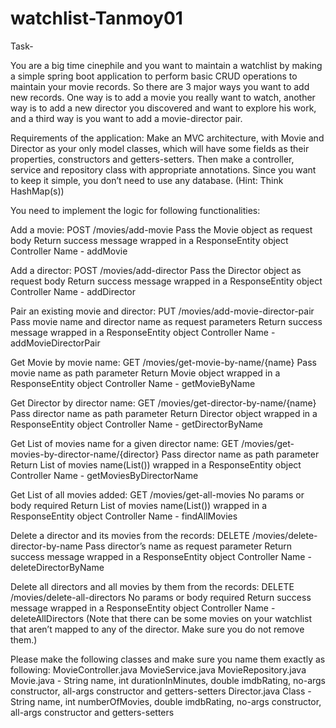 # watchlist-Tanmoy01

Task-

You are a big time cinephile and you want to maintain a watchlist by making a simple spring boot application to perform basic CRUD operations to maintain your movie records. So there are 3 major ways you want to add new records. One way is to add a movie you really want to watch, another way is to add a new director you discovered and want to explore his work, and a third way is you want to add a movie-director pair.

Requirements of the application:
Make an MVC architecture, with Movie and Director as your only model classes, which will have some fields as their properties, constructors and getters-setters. Then make a controller, service and repository class with appropriate annotations. Since you want to keep it simple, you don’t need to use any database. (Hint: Think HashMap(s))

You need to implement the logic for following functionalities:

Add a movie: POST /movies/add-movie
Pass the Movie object as request body
Return success message wrapped in a ResponseEntity object
Controller Name - addMovie

Add a director: POST /movies/add-director
Pass the Director object as request body
Return success message wrapped in a ResponseEntity object
Controller Name - addDirector

Pair an existing movie and director: PUT /movies/add-movie-director-pair
Pass movie name and director name as request parameters
Return success message wrapped in a ResponseEntity object
Controller Name - addMovieDirectorPair

Get Movie by movie name: GET /movies/get-movie-by-name/{name}
Pass movie name as path parameter
Return Movie object wrapped in a ResponseEntity object
Controller Name - getMovieByName

Get Director by director name: GET /movies/get-director-by-name/{name}
Pass director name as path parameter
Return Director object wrapped in a ResponseEntity object
Controller Name - getDirectorByName

Get List of movies name for a given director name: GET /movies/get-movies-by-director-name/{director}
Pass director name as path parameter
Return List of movies name(List()) wrapped in a ResponseEntity object
Controller Name - getMoviesByDirectorName

Get List of all movies added: GET /movies/get-all-movies
No params or body required
Return List of movies name(List()) wrapped in a ResponseEntity object
Controller Name - findAllMovies

Delete a director and its movies from the records: DELETE /movies/delete-director-by-name
Pass director’s name as request parameter
Return success message wrapped in a ResponseEntity object
Controller Name - deleteDirectorByName

Delete all directors and all movies by them from the records: DELETE /movies/delete-all-directors
No params or body required
Return success message wrapped in a ResponseEntity object
Controller Name - deleteAllDirectors
(Note that there can be some movies on your watchlist that aren’t mapped to any of the director. Make sure you do not remove them.)

Please make the following classes and make sure you name them exactly as following:
MovieController.java
MovieService.java
MovieRepository.java
Movie.java - String name, int durationInMinutes, double imdbRating, no-args constructor, all-args constructor and getters-setters
Director.java Class - String name, int numberOfMovies, double imdbRating, no-args constructor, all-args constructor and getters-setters
